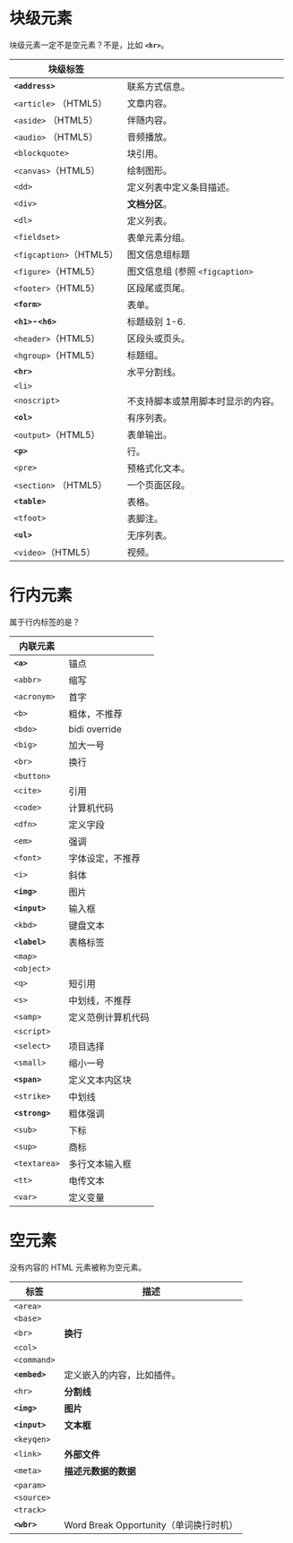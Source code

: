 

# 块级元素

块级元素一定不是空元素？不是，比如 **`<hr>`**。

| 块级标签                |                                    |
| ----------------------- | ---------------------------------- |
| **`<address>`**         | 联系方式信息。                     |
| `<article>` （HTML5）   | 文章内容。                         |
| `<aside>` （HTML5）     | 伴随内容。                         |
| `<audio>` （HTML5）     | 音频播放。                         |
| `<blockquote>`          | 块引用。                           |
| `<canvas>`（HTML5）     | 绘制图形。                         |
| `<dd>`                  | 定义列表中定义条目描述。           |
| `<div>`                 | **文档分区**。                     |
| `<dl>`                  | 定义列表。                         |
| `<fieldset>`            | 表单元素分组。                     |
| `<figcaption>`（HTML5） | 图文信息组标题                     |
| `<figure>`（HTML5）     | 图文信息组 (参照 `<figcaption>`    |
| `<footer>`（HTML5）     | 区段尾或页尾。                     |
| **`<form>`**            | 表单。                             |
| **`<h1>`-`<h6>`**       | 标题级别 1-6.                      |
| `<header>`（HTML5）     | 区段头或页头。                     |
| `<hgroup>`（HTML5）     | 标题组。                           |
| **`<hr>`**              | 水平分割线。                       |
| `<li>`                  |                                    |
| `<noscript>`            | 不支持脚本或禁用脚本时显示的内容。 |
| **`<ol>`**              | 有序列表。                         |
| `<output>`（HTML5）     | 表单输出。                         |
| **`<p>`**               | 行。                               |
| `<pre>`                 | 预格式化文本。                     |
| `<section>` （HTML5）   | 一个页面区段。                     |
| **`<table>`**           | 表格。                             |
| `<tfoot>`               | 表脚注。                           |
| **`<ul>`**              | 无序列表。                         |
| `<video>`（HTML5）      | 视频。                             |



# 行内元素

属于行内标签的是？

| 内联元素       |                    |
| -------------- | ------------------ |
| **`<a>`**      | 锚点               |
| `<abbr>`       | 缩写               |
| `<acronym>`    | 首字               |
| `<b>`          | 粗体，不推荐       |
| `<bdo>`        | bidi override      |
| `<big>`        | 加大一号           |
| `<br>`         | 换行               |
| `<button>`     |                    |
| `<cite>`       | 引用               |
| `<code>`       | 计算机代码         |
| `<dfn>`        | 定义字段           |
| `<em>`         | 强调               |
| `<font>`       | 字体设定，不推荐   |
| `<i>`          | 斜体               |
| **`<img>`**    | 图片               |
| **`<input>`**  | 输入框             |
| `<kbd>`        | 键盘文本           |
| **`<label>`**  | 表格标签           |
| `<map>`        |                    |
| `<object>`     |                    |
| `<q>`          | 短引用             |
| `<s>`          | 中划线，不推荐     |
| `<samp>`       | 定义范例计算机代码 |
| `<script>`     |                    |
| `<select>`     | 项目选择           |
| `<small>`      | 缩小一号           |
| **`<span>`**   | 定义文本内区块     |
| `<strike>`     | 中划线             |
| **`<strong>`** | 粗体强调           |
| `<sub>`        | 下标               |
| `<sup>`        | 商标               |
| `<textarea>`   | 多行文本输入框     |
| `<tt>`         | 电传文本           |
| `<var>`        | 定义变量           |



# 空元素

没有内容的 HTML 元素被称为空元素。

| 标签          | 描述                                   |
| ------------- | -------------------------------------- |
| `<area>`      |                                        |
| `<base>`      |                                        |
| `<br>`        | **换行**                               |
| `<col>`       |                                        |
| `<command>`   |                                        |
| **`<embed>`** | 定义嵌入的内容，比如插件。             |
| `<hr>`        | **分割线**                             |
| **`<img>`**   | **图片**                               |
| **`<input>`** | **文本框**                             |
| `<keyqen>`    |                                        |
| `<link>`      | **外部文件**                           |
| `<meta>`      | **描述元数据的数据**                   |
| `<param>`     |                                        |
| `<source>`    |                                        |
| `<track>`     |                                        |
| **`<wbr>`**   | Word Break Opportunity（单词换行时机） |





